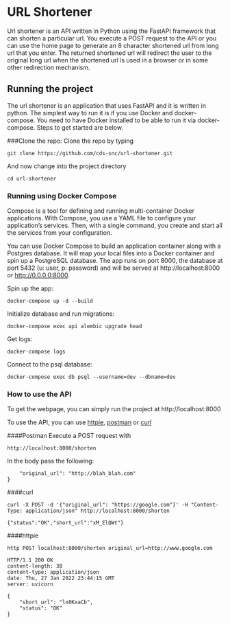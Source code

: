 # URL Shortener 

Url shortener is an API written in Python using the FastAPI framework that can shorten a particular url. You execute a POST request to the API or you can 
use the home page to generate an 8 character shortened url from long url that you enter. The returned shortened url
will redirect the user to the original long url when the shortened url is used in a browser or in some other redirection mechanism.

## Running the project
The url shortener is an application that uses FastAPI and it is written in python. The simplest way to run it is if you use Docker and docker-compose.
You need to have Docker installed to be able to run it 
via docker-compose. Steps to get started are below.

###Clone the repo:
Clone the repo by typing
```
git clone https://github.com/cds-snc/url-shortener.git
```
And now change into the project directory
```
cd url-shortener
```

### Running using Docker Compose
Compose is a tool for defining and running multi-container Docker applications. With Compose, you use a YAML file to configure your application’s services. Then, with a single command, you create and start all the services from your configuration.

You can use Docker Compose to build an application container along with a Postgres database. It will map your local files into a Docker container and spin up a PostgreSQL database.
The app runs on port 8000, the database at port 5432 (u: user, p: password) and will be served at http://localhost:8000 or http://0.0.0.0:8000.

Spin up the app: 
```
docker-compose up -d --build
```
Initialize database and run migrations: 
```
docker-compose exec api alembic upgrade head
```
Get logs: 
```
docker-compose logs
```
Connect to the psql database: 
```
docker-compose exec db psql --username=dev --dbname=dev
```

### How to use the API

To get the webpage, you can simply run the project at http://localhost:8000 

To use the API, you can use [httpie](https://httpie.io/), [postman](https://www.postman.com/) or [curl](https://curl.se/)

####Postman
Execute a POST request with 

```
http://localhost:8000/shorten 
```
In the body pass the following:
```{
    "original_url": "http://blah_blah.com"
}
```

####curl
```
curl -X POST -d '{"original_url": "https://google.com"}' -H "Content-Type: application/json" http://localhost:8000/shorten

{"status":"OK","short_url":"xM_ElQWt"}
```

####httpie
```
http POST localhost:8000/shorten original_url=http://www.google.com

HTTP/1.1 200 OK
content-length: 38
content-type: application/json
date: Thu, 27 Jan 2022 23:44:15 GMT
server: uvicorn

{
    "short_url": "lo0KxaCb",
    "status": "OK"
}
```
